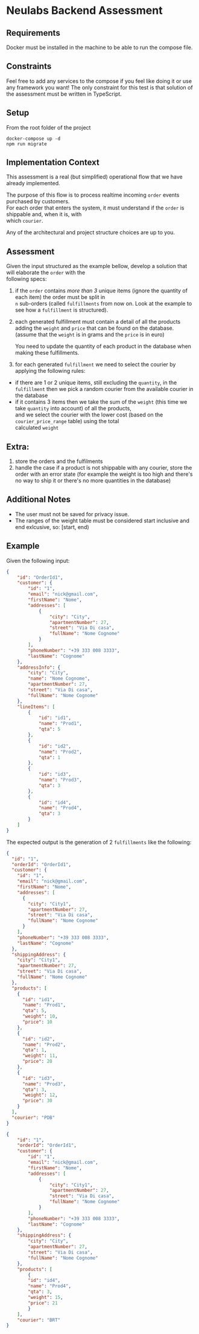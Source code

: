 # Neulabs Backend Assessment

## Requirements

Docker must be installed in the machine to be able to run the compose file.

## Constraints

Feel free to add any services to the compose if you feel like doing it or use
any framework you want!
The only constraint for this test is that solution of the assessment must be written in TypeScript.

## Setup
From the root folder of the project
```
docker-compose up -d
npm run migrate
```

## Implementation Context

This assessment is a real (but simplified) operational flow that we have already implemented.

The purpose of this flow is to process realtime incoming `order` events purchased by customers.  
For each order that enters the system, it must understand if the `order` is shippable and, when it is, with  
which `courier`.

Any of the architectural and project structure choices are up to you.

## Assessment

Given the input structured as the example bellow, develop a solution that will elaborate the `order` with the  
following specs:
1. if the `order` contains _more than 3_ unique items (ignore the quantity of each item) the order must be split in  
   `n` sub-orders (called `fulfillments` from now on. Look at the example to see how a `fulfillment` is structured).
2. each generated fulfillment must contain a detail of all the products adding the `weight` and `price` that can be found on the database. (assume that the `weight` is in grams and the `price` is in euro)

    You need to update the quantity of each product in the database when making these fulfillments.
3. for each generated `fulfillment` we need to select the courier by applying the following rules:
  - if there are 1 or 2 unique items, still excluding the `quantity`, in the `fulfillment` 
    then we pick a random courier from the available courier in the database
  - if it contains 3 items then we take the sum of the `weight` (this time we take `quantity` into account) of all the products,  
    and we select the courier with the lower cost (based on the `courier_price_range` table) using the total  
    calculated `weight`

## Extra:
1. store the orders and the fulfilments
2. handle the case if a product is not shippable with any courier, store the order 
with an error state (for example the weight is too high and there's no way to ship 
it or there's no more quantities in the database)


## Additional Notes

- The user must not be saved for privacy issue. 
- The ranges of the weight table must be considered start inclusive and end exlcusive, so: [start, end)


## Example

Given the following input:

```json  
{  
    "id": "OrderId1",  
    "customer": {  
        "id": "1",  
        "email": "nick@gmail.com",  
        "firstName": "Nome",  
        "addresses": [  
            {  
                "city": "City",  
                "apartmentNumber": 27,  
                "street": "Via Di casa",  
                "fullName": "Nome Cognome"  
            }  
        ],  
        "phoneNumber": "+39 333 008 3333",  
        "lastName": "Cognome"  
    },  
    "addressInfo": {  
        "city": "City",  
        "name": "Nome Cognome",  
        "apartmentNumber": 27,  
        "street": "Via Di casa",  
        "fullName": "Nome Cognome"  
    },  
    "lineItems": [  
        {  
            "id": "id1",  
            "name": "Prod1",  
            "qta": 5  
        },  
        {  
            "id": "id2",  
            "name": "Prod2",  
            "qta": 1  
        },  
        {  
            "id": "id3",  
            "name": "Prod3",  
            "qta": 3  
        },  
        {  
            "id": "id4",  
            "name": "Prod4",  
            "qta": 3  
        }  
    ]  
}  
```  

The expected output is the generation of 2 `fulfillments` like the following:

```json  
{
  "id": "1",
  "orderId": "OrderId1",
  "customer": {
    "id": "1",
    "email": "nick@gmail.com",
    "firstName": "Nome",
    "addresses": [
      {
        "city": "City1",
        "apartmentNumber": 27,
        "street": "Via Di casa",
        "fullName": "Nome Cognome"
      }
    ],
    "phoneNumber": "+39 333 008 3333",
    "lastName": "Cognome"
  },
  "shippingAddress": {
    "city": "City1",
    "apartmentNumber": 27,
    "street": "Via Di casa",
    "fullName": "Nome Cognome"
  },
  "products": [
    {
      "id": "id1",
      "name": "Prod1",
      "qta": 5,
      "weight": 10,
      "price": 10
    },
    {
      "id": "id2",
      "name": "Prod2",
      "qta": 1,
      "weight": 11,
      "price": 20
    },
    {
      "id": "id3",
      "name": "Prod3",
      "qta": 3,
      "weight": 12,
      "price": 30
    }
  ],
  "courier": "PDB"
}  
```  

```json  
{  
    "id": "1",  
    "orderId": "OrderId1",  
    "customer": {  
        "id": "1",  
        "email": "nick@gmail.com",  
        "firstName": "Nome",  
        "addresses": [  
            {  
                "city": "City1",  
                "apartmentNumber": 27,  
                "street": "Via Di casa",  
                "fullName": "Nome Cognome"  
            }  
        ],  
        "phoneNumber": "+39 333 008 3333",  
        "lastName": "Cognome"  
    },  
    "shippingAddress": {  
        "city": "City",  
        "apartmentNumber": 27,  
        "street": "Via Di casa",  
        "fullName": "Nome Cognome"  
    },  
    "products": [  
        {  
        "id": "id4",  
        "name": "Prod4",  
        "qta": 3,  
        "weight": 15,  
        "price": 21  
        }  
    ],  
    "courier": "BRT"  
}  
```
